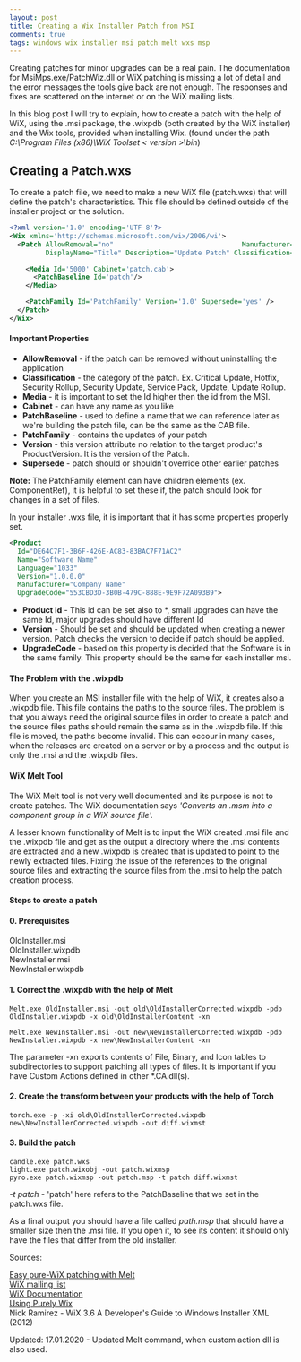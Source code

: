 ```yaml
---
layout: post
title: Creating a Wix Installer Patch from MSI
comments: true
tags: windows wix installer msi patch melt wxs msp
---
```


Creating patches for minor upgrades can be a real pain. The documentation for MsiMps.exe/PatchWiz.dll or WiX patching is missing a lot of detail and the error messages the tools give back are not enough. The responses and fixes are scattered on the internet or on the WiX mailing lists.

In this blog post I will try to explain, how to create a patch with the help of WiX, using the .msi package, the .wixpdb (both created by the WiX installer) and the Wix tools, provided when installing Wix. (found under the path _C:\Program Files (x86)\WiX Toolset < version >\bin_)

## Creating a Patch.wxs

To create a patch file, we need to make a new WiX file (patch.wxs) that will define the patch's characteristics. This file should be defined outside of the installer project or the solution.

```xml
<?xml version='1.0' encoding='UTF-8'?>
<Wix xmlns='http://schemas.microsoft.com/wix/2006/wi'>
  <Patch AllowRemoval="no"                                Manufacturer="Company"
         DisplayName="Title" Description="Update Patch" Classification="Update">

    <Media Id='5000' Cabinet='patch.cab'>
      <PatchBaseline Id='patch'/>
    </Media>

    <PatchFamily Id='PatchFamily' Version='1.0' Supersede='yes' />
  </Patch>
</Wix>
```

#### Important Properties

* **AllowRemoval** - if the patch can be removed without uninstalling the application
* **Classification** - the category of the patch. Ex. Critical Update, Hotfix, Security Rollup, Security Update, Service Pack, Update, Update Rollup.
* **Media** - it is important to set the Id higher then the id from the MSI.
* **Cabinet** - can have any name as you like
* **PatchBaseline** - used to define a name that we can reference later as we're building the patch file, can be the same as the CAB file.
* **PatchFamily** - contains the updates of your patch
* **Version** - this version attribute no relation to the target product's ProductVersion. It is the version of the Patch.
* **Supersede** - patch should or shouldn't override other earlier patches

**Note:** The PatchFamily element can have children elements (ex. ComponentRef), it is helpful to set these if, the patch should look for changes in a set of files.

In your installer .wxs file, it is important that it has some properties properly set.

```xml
<Product
  Id="DE64C7F1-3B6F-426E-AC83-83BAC7F71AC2"
  Name="Software Name"
  Language="1033"
  Version="1.0.0.0"
  Manufacturer="Company Name"
  UpgradeCode="553CBD3D-3B0B-479C-888E-9E9F72A093B9">
```

* **Product Id** - This id can be set also to *, small upgrades can have the same Id, major upgrades should have different Id
* **Version** - Should be set and should be updated when creating a newer version. Patch checks the version to decide if patch should be applied.
* **UpgradeCode** - based on this property is decided that the Software is in the same family. This property should be the same for each installer msi.

#### The Problem with the .wixpdb

When you create an MSI installer file with the help of WiX, it creates also a .wixpdb file.  This file contains the paths to the source files. The problem is that you always need the original source files in order to create a patch and the source files paths should remain the same as in the .wixpdb file. If this file is moved, the paths become invalid. This can occour in many cases, when the releases are created on a server or by a process and the output is only the .msi and the .wixpdb files.

#### WiX Melt Tool

The WiX Melt tool is not very well documented and its purpose is not to create patches. The WiX documentation says _'Converts an .msm into a component group in a WiX source file'._

A lesser known functionality of Melt is to input the WiX created .msi file and the .wixpdb file and get as the output a directory where the .msi contents are extracted and a new .wixpdb is created that is updated to point to the newly extracted files. Fixing the issue of the references to the original source files and extracting the source files from the .msi to help the patch creation process.

#### Steps to create a patch

#### 0. Prerequisites  

OldInstaller.msi  
OldInstaller.wixpdb  
NewInstaller.msi  
NewInstaller.wixpdb

#### 1. Correct the .wixpdb with the help of Melt

```shell
Melt.exe OldInstaller.msi -out old\OldInstallerCorrected.wixpdb -pdb OldInstaller.wixpdb -x old\OldInstallerContent -xn
```

```shell
Melt.exe NewInstaller.msi -out new\NewInstallerCorrected.wixpdb -pdb NewInstaller.wixpdb -x new\NewInstallerContent -xn
```

The parameter -xn exports contents of File, Binary, and Icon tables to subdirectories to support patching all types of files. It is important if you have Custom Actions defined in other *.CA.dll(s).

#### 2. Create the transform between your products with the help of Torch

```shell
torch.exe -p -xi old\OldInstallerCorrected.wixpdb new\NewInstallerCorrected.wixpdb -out diff.wixmst
```

#### 3. Build the patch

```shell
candle.exe patch.wxs
light.exe patch.wixobj -out patch.wixmsp
pyro.exe patch.wixmsp -out patch.msp -t patch diff.wixmst
```

_-t patch_ - 'patch' here refers to the PatchBaseline that we set in the patch.wxs file.

As a final output you should have a file called _path.msp_ that should have a smaller size then the .msi file. If you open it, to see its content it should only have the files that differ from the old installer.

Sources:

[Easy pure-WiX patching with Melt](http://www.joyofsetup.com/2013/07/16/easy-pure-wix-patching-with-melt/)  
[WiX mailing list](http://windows-installer-xml-wix-toolset.687559.n2.nabble.com/Creating-patches-using-wixout-bf-flag-deprecated-td7598765.html)  
[WiX Documentation](https://wixtoolset.org/documentation/manual/v3/overview/alltools.html)  
[Using Purely Wix](https://wixtoolset.org/documentation/manual/v3/patching/wix_patching.html)  
Nick Ramirez - WiX 3.6 A Developer's Guide to Windows Installer XML (2012)

Updated:
17.01.2020 - Updated Melt command, when custom action dll is also used.